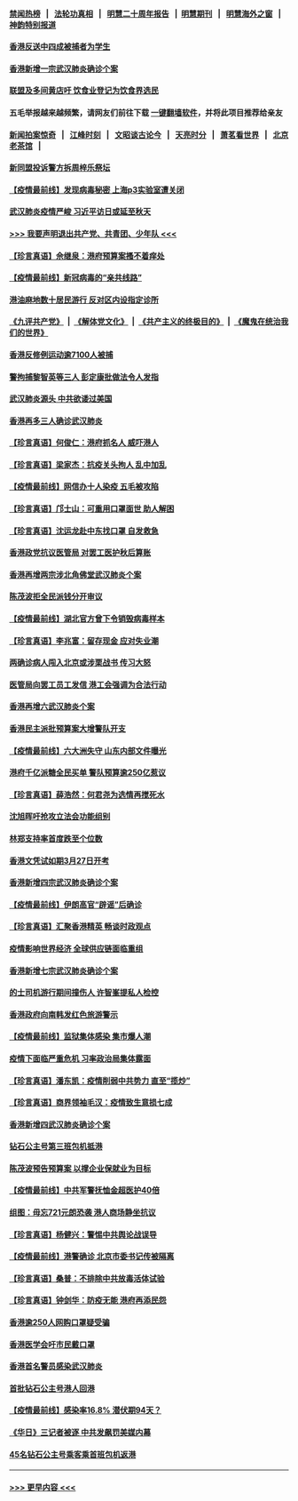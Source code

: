 #### [禁闻热榜](热点新闻.md?=0)  &nbsp;&nbsp;|&nbsp;&nbsp; [法轮功真相](https://github.com/gfw-breaker/truth/blob/master/README.md?=0) &nbsp;&nbsp;|&nbsp;&nbsp; [明慧二十周年报告](https://github.com/gfw-breaker/mh-reports/blob/master/README.md?=0) &nbsp;&nbsp;|&nbsp;&nbsp;[明慧期刊](https://github.com/gfw-breaker/mh-qikan) &nbsp;&nbsp;|&nbsp;&nbsp; [明慧海外之窗](https://github.com/gfw-breaker/mh-news/blob/master/README.md?=0) &nbsp;&nbsp;|&nbsp;&nbsp; [神韵特别报道](https://github.com/gfw-breaker/mh-news/blob/master/shenyun.md?=0)
#### [香港反送中四成被捕者为学生](../pages/nsc415/n11910730.md?t=03040131) 
#### [香港新增一宗武汉肺炎确诊个案](../pages/nsc415/n11910724.md?t=03040131) 
#### [联盟及多间黄店吁 饮食业登记为饮食界选民](../pages/nsc415/n11910718.md?t=03040131) 
#### 五毛举报越来越频繁，请网友们前往下载 [一键翻墙软件](https://github.com/gfw-breaker/ssr-accounts)，并将此项目推荐给亲友
#### [新闻拍案惊奇](https://github.com/gfw-breaker/banned-news/blob/master/pages/link4.md) &nbsp;&nbsp;|&nbsp;&nbsp; [江峰时刻](https://github.com/gfw-breaker/banned-news/blob/master/pages/link4.md) &nbsp;&nbsp;|&nbsp;&nbsp; [文昭谈古论今](https://github.com/gfw-breaker/banned-news/blob/master/pages/link4.md) &nbsp;&nbsp;|&nbsp;&nbsp; [天亮时分](https://github.com/gfw-breaker/banned-news/blob/master/pages/link4.md) &nbsp;&nbsp;|&nbsp;&nbsp; [萧茗看世界](https://github.com/gfw-breaker/banned-news/blob/master/pages/link4.md) &nbsp;&nbsp;|&nbsp;&nbsp; [北京老茶馆](https://github.com/gfw-breaker/banned-news/blob/master/pages/link4.md) &nbsp;&nbsp;|&nbsp;&nbsp; 
#### [新同盟投诉警方拆周梓乐祭坛](../pages/nsc415/n11910707.md?t=03040131) 
#### [【疫情最前线】发现病毒秘密 上海p3实验室遭关闭](../pages/nsc415/n11910640.md?t=03040131) 
#### [武汉肺炎疫情严峻 习近平访日或延至秋天](../pages/nsc415/n11910570.md?t=03040131) 
#### [>>> 我要声明退出共产党、共青团、少年队 <<<](https://github.com/begood0513/goodnews/blob/master/quit/letter.md) 
#### [【珍言真语】佘继泉：港府预算案搔不着痒处](../pages/nsc415/n11910011.md?t=03040131) 
#### [【疫情最前线】新冠病毒的“亲共线路”](../pages/nsc415/n11907734.md?t=03040131) 
#### [港油麻地数十居民游行 反对区内设指定诊所](../pages/nsc415/n11907900.md?t=03040131) 
#### [《九评共产党》](https://github.com/begood0513/9ping.md/blob/master/README.md) &nbsp;|&nbsp; [《解体党文化》](../../../../jtdwh.md/blob/master/README.md)  &nbsp;|&nbsp; [《共产主义的终极目的》](../../../../gczydzjmd.md/blob/master/README.md) &nbsp;|&nbsp; [《魔鬼在统治我们的世界》](../../../../mgztzwmdsj.md/blob/master/README.md) 
#### [香港反修例运动逾7100人被捕](../pages/nsc415/n11907922.md?t=03040131) 
#### [警拘捕黎智英等三人 彭定康批做法令人发指](../pages/nsc415/n11907905.md?t=03040131) 
#### [武汉肺炎源头 中共欲诿过美国](../pages/nsc415/n11907665.md?t=03040131) 
#### [香港再多三人确诊武汉肺炎](../pages/nsc415/n11907846.md?t=03040131) 
#### [【珍言真语】何俊仁：港府抓名人 威吓港人](../pages/nsc415/n11907561.md?t=03040131) 
#### [【珍言真语】梁家杰：抗疫关头拘人 乱中加乱](../pages/nsc415/n11907444.md?t=03040131) 
#### [【疫情最前线】网信办十人染疫 五毛被攻陷](../pages/nsc415/n11903757.md?t=03040131) 
#### [【珍言真语】邝士山：可重用口罩面世 助人解困](../pages/nsc415/n11903875.md?t=03040131) 
#### [【珍言真语】沈运龙赴中东找口罩 自发救急](../pages/nsc415/n11903291.md?t=03040131) 
#### [香港政党抗议医管局 对罢工医护秋后算账](../pages/nsc415/n11901746.md?t=03040131) 
#### [香港再增两宗涉北角佛堂武汉肺炎个案](../pages/nsc415/n11901737.md?t=03040131) 
#### [陈茂波拒全民派钱分开审议](../pages/nsc415/n11901672.md?t=03040131) 
#### [【疫情最前线】湖北官方曾下令销毁病毒样本](../pages/nsc415/n11901518.md?t=03040131) 
#### [【珍言真语】李兆富：留存现金 应对失业潮](../pages/nsc415/n11901448.md?t=03040131) 
#### [两确诊病人闯入北京或涉栗战书 传习大怒](../pages/nsc415/n11901180.md?t=03040131) 
#### [医管局向罢工员工发信 港工会强调为合法行动](../pages/nsc415/n11898870.md?t=03040131) 
#### [香港再增六武汉肺炎个案](../pages/nsc415/n11898843.md?t=03040131) 
#### [香港民主派批预算案大增警队开支](../pages/nsc415/n11898813.md?t=03040131) 
#### [【疫情最前线】六大洲失守 山东内部文件曝光](../pages/nsc415/n11898455.md?t=03040131) 
#### [港府千亿派糖全民买单 警队预算逾250亿惹议](../pages/nsc415/n11898608.md?t=03040131) 
#### [【珍言真语】薛浩然：何君尧为选情再搅死水](../pages/nsc415/n11898269.md?t=03040131) 
#### [沈旭晖吁抢攻立法会功能组别](../pages/nsc415/n11896084.md?t=03040131) 
#### [林郑支持率首度跌至个位数](../pages/nsc415/n11896058.md?t=03040131) 
#### [香港文凭试如期3月27日开考](../pages/nsc415/n11896055.md?t=03040131) 
#### [香港新增四宗武汉肺炎确诊个案](../pages/nsc415/n11896040.md?t=03040131) 
#### [【疫情最前线】伊朗高官“辟谣”后确诊](../pages/nsc415/n11895902.md?t=03040131) 
#### [【珍言真语】汇聚香港精英 畅谈时政观点](../pages/nsc415/n11895733.md?t=03040131) 
#### [疫情影响世界经济 全球供应链面临重组](../pages/nsc415/n11895634.md?t=03040131) 
#### [香港新增七宗武汉肺炎确诊个案](../pages/nsc415/n11893498.md?t=03040131) 
#### [的士司机游行期间撞伤人 许智峯提私人检控](../pages/nsc415/n11893483.md?t=03040131) 
#### [香港政府向南韩发红色旅游警示](../pages/nsc415/n11893398.md?t=03040131) 
#### [【疫情最前线】监狱集体感染 集市爆人潮](../pages/nsc415/n11893181.md?t=03040131) 
#### [疫情下面临严重危机  习率政治局集体露面](../pages/nsc415/n11893305.md?t=03040131) 
#### [【珍言真语】潘东凯：疫情削弱中共势力 直至“揽炒”](../pages/nsc415/n11892866.md?t=03040131) 
#### [【珍言真语】商界领袖毛汉：疫情致生意损七成](../pages/nsc415/n11890348.md?t=03040131) 
#### [香港新增四武汉肺炎确诊个案](../pages/nsc415/n11890610.md?t=03040131) 
#### [钻石公主号第三班包机抵港](../pages/nsc415/n11890645.md?t=03040131) 
#### [陈茂波预告预算案 以撑企业保就业为目标](../pages/nsc415/n11890574.md?t=03040131) 
#### [【疫情最前线】中共军警抚恤金超医护40倍](../pages/nsc415/n11890458.md?t=03040131) 
#### [组图：毋忘721元朗恐袭 港人商场静坐抗议](../pages/nsc415/n11876882.md?t=03040131) 
#### [【珍言真语】杨健兴：警惕中共舆论战误导](../pages/nsc415/n11888131.md?t=03040131) 
#### [【疫情最前线】港警确诊 北京市委书记传被隔离](../pages/nsc415/n11886872.md?t=03040131) 
#### [【珍言真语】桑普：不排除中共放毒活体试验](../pages/nsc415/n11886832.md?t=03040131) 
#### [【珍言真语】钟剑华：防疫无能 港府再添民怨](../pages/nsc415/n11884504.md?t=03040131) 
#### [香港逾250人网购口罩疑受骗](../pages/nsc415/n11884388.md?t=03040131) 
#### [香港医学会吁市民戴口罩](../pages/nsc415/n11884367.md?t=03040131) 
#### [香港首名警员感染武汉肺炎](../pages/nsc415/n11884357.md?t=03040131) 
#### [首批钻石公主号港人回港](../pages/nsc415/n11884333.md?t=03040131) 
#### [【疫情最前线】感染率16.8% 潜伏期94天？](../pages/nsc415/n11884256.md?t=03040131) 
#### [《华日》三记者被逐 中共发飙罚美媒内幕](../pages/nsc415/n11884184.md?t=03040131) 
#### [45名钻石公主号乘客乘首班包机返港](../pages/nsc415/n11881770.md?t=03040131) 

----
#### [ >>> 更早内容 <<< ](../indexes/nsc415-earlier.md)
